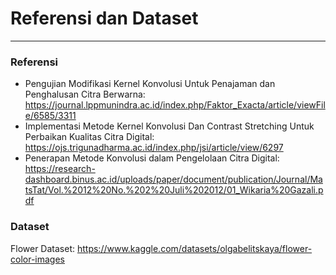 # Referensi dan Dataset

<hr>

### Referensi
- Pengujian Modifikasi Kernel Konvolusi Untuk Penajaman dan Penghalusan Citra Berwarna: https://journal.lppmunindra.ac.id/index.php/Faktor_Exacta/article/viewFile/6585/3311  <br>
- Implementasi Metode Kernel Konvolusi Dan Contrast Stretching Untuk Perbaikan Kualitas Citra Digital: https://ojs.trigunadharma.ac.id/index.php/jsi/article/view/6297 <br>
- Penerapan Metode Konvolusi dalam Pengelolaan Citra Digital: https://research-dashboard.binus.ac.id/uploads/paper/document/publication/Journal/MatsTat/Vol.%2012%20No.%202%20Juli%202012/01_Wikaria%20Gazali.pdf 


### Dataset
Flower Dataset: https://www.kaggle.com/datasets/olgabelitskaya/flower-color-images 